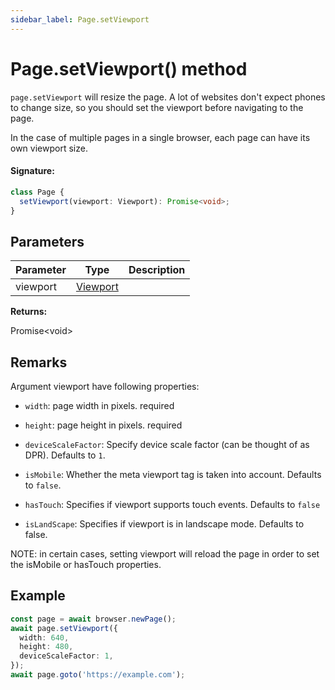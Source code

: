 ```yaml
---
sidebar_label: Page.setViewport
---
```


# Page.setViewport() method

`page.setViewport` will resize the page. A lot of websites don't expect phones to change size, so you should set the viewport before navigating to the page.

In the case of multiple pages in a single browser, each page can have its own viewport size.

#### Signature:

```typescript
class Page {
  setViewport(viewport: Viewport): Promise<void>;
}
```

## Parameters

| Parameter | Type                                | Description |
| --------- | ----------------------------------- | ----------- |
| viewport  | [Viewport](./puppeteer.viewport.md) |             |

**Returns:**

Promise&lt;void&gt;

## Remarks

Argument viewport have following properties:

- `width`: page width in pixels. required

- `height`: page height in pixels. required

- `deviceScaleFactor`: Specify device scale factor (can be thought of as DPR). Defaults to `1`.

- `isMobile`: Whether the meta viewport tag is taken into account. Defaults to `false`.

- `hasTouch`: Specifies if viewport supports touch events. Defaults to `false`

- `isLandScape`: Specifies if viewport is in landscape mode. Defaults to false.

NOTE: in certain cases, setting viewport will reload the page in order to set the isMobile or hasTouch properties.

## Example

```ts
const page = await browser.newPage();
await page.setViewport({
  width: 640,
  height: 480,
  deviceScaleFactor: 1,
});
await page.goto('https://example.com');
```
